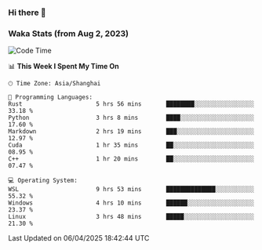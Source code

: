 ### Hi there 👋

### Waka Stats (from Aug 2, 2023)

<!--START_SECTION:waka-->
![Code Time](http://img.shields.io/badge/Code%20Time-752%20hrs%2035%20mins-blue)

📊 **This Week I Spent My Time On** 

```text
🕑︎ Time Zone: Asia/Shanghai

💬 Programming Languages: 
Rust                     5 hrs 56 mins       ████████░░░░░░░░░░░░░░░░░   33.18 % 
Python                   3 hrs 8 mins        ████░░░░░░░░░░░░░░░░░░░░░   17.60 % 
Markdown                 2 hrs 19 mins       ███░░░░░░░░░░░░░░░░░░░░░░   12.97 % 
Cuda                     1 hr 35 mins        ██░░░░░░░░░░░░░░░░░░░░░░░   08.95 % 
C++                      1 hr 20 mins        ██░░░░░░░░░░░░░░░░░░░░░░░   07.47 % 

💻 Operating System: 
WSL                      9 hrs 53 mins       ██████████████░░░░░░░░░░░   55.32 % 
Windows                  4 hrs 10 mins       ██████░░░░░░░░░░░░░░░░░░░   23.37 % 
Linux                    3 hrs 48 mins       █████░░░░░░░░░░░░░░░░░░░░   21.30 % 
```


 Last Updated on 06/04/2025 18:42:44 UTC
<!--END_SECTION:waka-->
